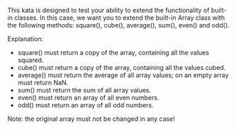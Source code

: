 This kata is designed to test your ability to extend the functionality of built-in classes. In this case, we want you to extend the built-in Array class with the following  methods: square(), cube(), average(), sum(), even() and odd().

Explanation:
  - square() must return a copy of the array, containing all the values squared.
  - cube() must return a copy of the array, containing all the values cubed.
  - average() must return the average of all array values; on an empty array must return NaN.
  - sum() must return the sum of all array values.
  - even() must return an array of all even numbers.
  - odd() must return an array of all odd numbers.

Note: the original array must not be changed in any case!